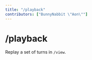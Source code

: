 ```yaml
---
title: "/playback"
contributors: ["BunnyNabbit \"Aon\""]
---
```

# /playback
Replay a set of turns in `/view`.